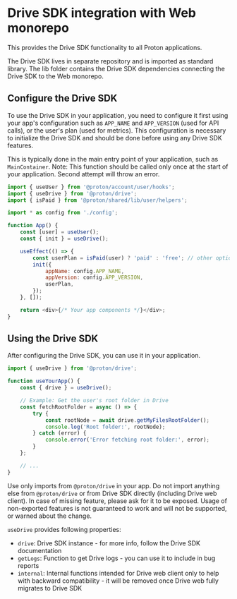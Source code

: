 # Drive SDK integration with Web monorepo

This provides the Drive SDK functionality to all Proton applications.

The Drive SDK lives in separate repository and is imported as standard library. The lib folder contains the Drive SDK dependencies connecting the Drive SDK to the Web monorepo.

## Configure the Drive SDK

To use the Drive SDK in your application, you need to configure it first using your app's configuration such as `APP_NAME` and `APP_VERSION` (used for API calls), or the user's plan (used for metrics). This configuration is necessary to initialize the Drive SDK and should be done before using any Drive SDK features.

This is typically done in the main entry point of your application, such as `MainContainer`. Note: This function should be called only once at the start of your application. Second attempt will throw an error.

```javascript
import { useUser } from '@proton/account/user/hooks';
import { useDrive } from '@proton/drive';
import { isPaid } from '@proton/shared/lib/user/helpers';

import * as config from './config';

function App() {
    const [user] = useUser();
    const { init } = useDrive();

    useEffect(() => {
        const userPlan = isPaid(user) ? 'paid' : 'free'; // other options: 'anonymous' (not logged in) and 'unknown' (default)
        init({
            appName: config.APP_NAME,
            appVersion: config.APP_VERSION,
            userPlan,
        });
    }, []);

    return <div>{/* Your app components */}</div>;
}
```

## Using the Drive SDK

After configuring the Drive SDK, you can use it in your application.

```javascript
import { useDrive } from '@proton/drive';

function useYourApp() {
    const { drive } = useDrive();

    // Example: Get the user's root folder in Drive
    const fetchRootFolder = async () => {
        try {
            const rootNode = await drive.getMyFilesRootFolder();
            console.log('Root folder:', rootNode);
        } catch (error) {
            console.error('Error fetching root folder:', error);
        }
    };

    // ...
}
```

Use only imports from `@proton/drive` in your app. Do not import anything else from `@proton/drive` or from Drive SDK directly (including Drive web client). In case of missing feature, please ask for it to be exposed. Usage of non-exported features is not guaranteed to work and will not be supported, or warned about the change.

`useDrive` provides following properties:

- `drive`: Drive SDK instance - for more info, follow the Drive SDK documentation
- `getLogs`: Function to get Drive logs - you can use it to include in bug reports
- `internal`: Internal functions intended for Drive web client only to help with backward compatibility - it will be removed once Drive web fully migrates to Drive SDK
